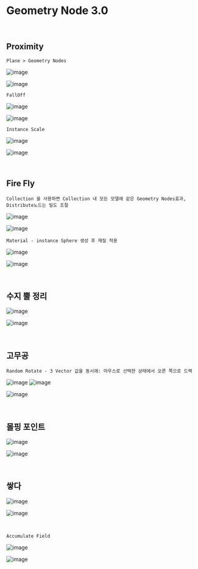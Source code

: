 Geometry Node 3.0
===================

<br>

Proximity
-------------

`Plane > Geometry Nodes`

![image](https://user-images.githubusercontent.com/30430227/158289596-efb778ad-0bbd-4576-b290-2ccfc7cb2d28.png)

![image](https://user-images.githubusercontent.com/30430227/158289616-27c826b5-a41c-468a-86c5-509f52bec9e9.png)

`FallOff`

![image](https://user-images.githubusercontent.com/30430227/158289865-1f380ad5-069f-4e30-bc7a-4d4099e3a657.png)

![image](https://user-images.githubusercontent.com/30430227/158289896-7bc48b3c-6fa8-4b64-8ae4-353b0491839c.png)

`Instance Scale`

![image](https://user-images.githubusercontent.com/30430227/158291581-7c3c81fb-b1d4-4744-ab16-f1a2fc754b78.png)

![image](https://user-images.githubusercontent.com/30430227/158291610-410e3244-6353-4db9-ab9a-235bdb747517.png)

<br>

Fire Fly
-----------

`Collection 을 사용하면 Collection 내 모든 모델에 같은 Geometry Nodes효과, Distribute노드는 밀도 조절`

![image](https://user-images.githubusercontent.com/30430227/158294770-826d1269-0819-46c5-84cd-a43564b516c1.png)

![image](https://user-images.githubusercontent.com/30430227/158294799-dc17eb0d-c271-4bc4-8a7c-ab7cc41566d8.png)

`Material - instance Sphere 생성 후 재질 적용`

![image](https://user-images.githubusercontent.com/30430227/139277441-cf6e41ae-26ab-4a73-baf5-811d6876b482.png)

![image](https://user-images.githubusercontent.com/30430227/139277511-44285ad5-86b1-4c97-8677-d97971145322.png)

<br>

수지 뿔 정리 
------------

![image](https://user-images.githubusercontent.com/30430227/158295508-4a3f98df-857b-4805-be73-70afc6ea8f3e.png)

![image](https://user-images.githubusercontent.com/30430227/158295543-76e91c95-57b1-4505-a3e9-2fbe018a4613.png)

<br>

고무공 
-------

`Random Rotate - 3 Vector 값을 동시에: 마우스로 선택한 상태에서 오른 쪽으로 드랙`

![image](https://user-images.githubusercontent.com/30430227/158296218-2aafdcfe-1b7e-454e-86d0-0e5d9328b2b7.png)
![image](https://user-images.githubusercontent.com/30430227/158296246-dfea8685-3500-4001-9df0-e91d071851a6.png)

![image](https://user-images.githubusercontent.com/30430227/158296314-86444c9d-1791-45f1-a82f-21242caba3a5.png)

<br>

몰핑 포인트 
-----------

![image](https://user-images.githubusercontent.com/30430227/147871356-e8764b5b-8714-4908-92d0-b567fd7eef20.png)

![image](https://user-images.githubusercontent.com/30430227/147871384-dd6e72c3-e25f-406c-be07-d9fe8aa9e2c6.png)

<br>

쌓다 
----

![image](https://user-images.githubusercontent.com/30430227/147994045-cab8ddcf-cbc0-4629-b780-35be91eda196.png)

![image](https://user-images.githubusercontent.com/30430227/147994219-52b27c3d-a601-463a-a590-48ee0746f548.png)

<br>

`Accumulate Field`

![image](https://user-images.githubusercontent.com/30430227/147997239-a6634ca9-b3b6-497d-b50b-f2108b82c756.png)

![image](https://user-images.githubusercontent.com/30430227/147997305-c63418f8-5360-4434-b045-f2a607b6c92d.png)

<br>

